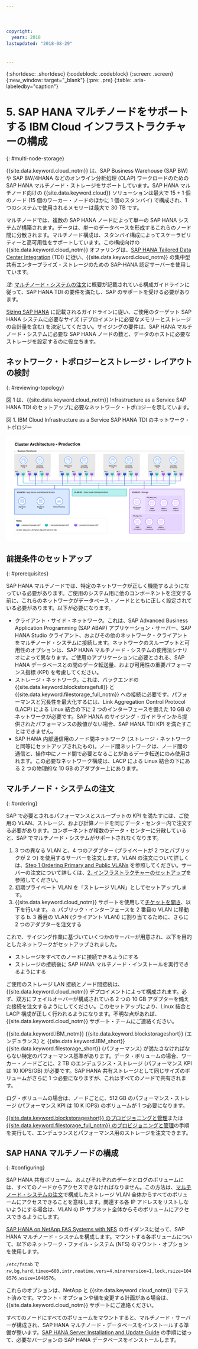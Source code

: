 ```yaml
---



copyright:
  years: 2018
lastupdated: "2018-08-29"


---
```


{:shortdesc: .shortdesc}
{:codeblock: .codeblock}
{:screen: .screen}
{:new_window: target="_blank"}
{:pre: .pre}
{:table: .aria-labeledby="caption"}

# 5. SAP HANA マルチノードをサポートする IBM Cloud インフラストラクチャーの構成
{: #multi-node-storage}

{{site.data.keyword.cloud_notm}} は、SAP Business Warehouse (SAP BW) や SAP BW/4HANA などのオンライン分析処理 (OLAP) ワークロードのための SAP HANA マルチノード・ストレージをサポートしています。SAP HANA マルチノード向けの {{site.data.keyword.cloud}} ソリューションは最大で 15 + 1 個のノード (15 個のワーカー・ノードのほかに 1 個のスタンバイ) で構成され、1 つのシステムで使用されるメモリーは最大で 30 TB です。

マルチノードでは、複数の SAP HANA ノードによって単一の SAP HANA システムが構築されます。データは、単一のデータベースを形成するこれらのノード間に分散されます。マルチノード構成は、スタンバイ構成によってスケーラビリティーと高可用性をサポートしています。この構成向けの {{site.data.keyword.cloud_notm}} オファリングは、[SAP HANA Tailored Data Center Integration](https://blogs.saphana.com/2015/02/18/sap-hana-tailored-data-center-integration-tdi-overview/) (TDI) に従い、{{site.data.keyword.cloud_notm}} の集中型共有エンタープライズ・ストレージのための SAP-HANA 認定サーバーを使用しています。

*注:* [マルチノード・システムの注文](#ordering)に概要が記載されている構成ガイドラインに従って、SAP HANA TDI の要件を満たし、SAP のサポートを受ける必要があります。

[Sizing SAP HANA](https://help.sap.com/viewer/eb3777d5495d46c5b2fa773206bbfb46/2.0.00/en-US/d4a122a7bb57101493e3f5ca08e6b039.html) に記載されるガイドラインに従い、ご使用のターゲット SAP HANA システムに必要なサイズ (デプロイメントに必要なメモリーとストレージの合計量を含む) を決定してください。サイジングの要件は、SAP HANA マルチノード・システムに必要な SAP HANA ノードの数と、データのホストに必要なストレージを設定するのに役立ちます。

## ネットワーク・トポロジーとストレージ・レイアウトの検討
{: #reviewing-topology}

図 1 は、{{site.data.keyword.cloud_notm}} Infrastructure as a Service SAP HANA TDI のセットアップに必要なネットワーク・トポロジーを示しています。

図 1. IBM Cloud Infrastructure as a Service SAP HANA TDI のネットワーク・トポロジー

![図 1. IBM Cloud Infrastructure as a Service SAP HANA TDI のネットワーク・トポロジー](/images/SAP-BW.png "IBM Cloud Infrastructure as a Service SAP HANA TDI のネットワーク・トポロジー")

## 前提条件のセットアップ
{: #prerequisites}

SAP HANA マルチノードでは、特定のネットワークが正しく機能するようになっている必要があります。ご使用のシステム用に他のコンポーネントを注文する前に、これらのネットワークがデータベース・ノードとともに正しく設定されている必要があります。以下が必要になります。
* クライアント・サイド・ネットワーク。これは、SAP Advanced Business Application Programming (SAP ABAP) アプリケーション・サーバー、SAP HANA Studio クライアント、およびその他のネットワーク・クライアントをマルチノード・システムに接続します。ネットワークのスループットと可用性のオプションは、SAP HANA マルチノード・システムの使用法シナリオによって異なります。ご使用のアプリケーションに必要とされる、SAP HANA データベースとの間のデータ転送量、および可用性の重要パフォーマンス指標 (KPI) を考慮してください。
* ストレージ・ネットワーク。これは、バックエンドの {{site.data.keyword.blockstoragefull}} と {{site.data.keyword.filestorage_full_notm}} への接続に必要です。パフォーマンスと冗長性を最大化するには、Link Aggregation Control Protocol (LACP) による Linux 結合の下に 2 つのインターフェースを備えた 10 GB のネットワークが必要です。SAP HANA のサイジング・ガイドラインから提供されたパフォーマンスの数値がない場合、SAP HANA TDI KPI を満たすことはできません。
* SAP HANA 内部通信用のノード間ネットワーク (ストレージ・ネットワークと同等にセットアップされたもの)。ノード間ネットワークは、ノード間の通信と、操作中にノード間で必要となることがあるデータ転送にのみ使用されます。この必要なネットワーク構成は、LACP による Linux 結合の下にある 2 つの物理的な 10 GB のアダプター上にあります。

## マルチノード・システムの注文
{: #ordering}

SAP で必要とされるパフォーマンスとスループットの KPI を満たすには、ご使用の VLAN、ストレージ、および計算ノードを同じデータ・センター内で注文する必要があります。コンポーネントが複数のデータ・センターに分散していると、SAP でマルチノード・システムがサポートされなくなります。

1. 3 つの異なる VLAN と、4 つのアダプター (プライベートが 2 つとパブリックが 2 つ) を使用するサーバーを注文します。VLAN の注文について詳しくは、[Step 1 Ordering Primary and Public VLANs](https://console.bluemix.net/docs/infrastructure/virtualization/advanced-single-site-vmware-reference-architecturesoftlayer.html#step-1-ordering-primary-public-and-private-vlans) を参照してください。サーバーの注文について詳しくは、[2. インフラストラクチャーのセットアップ](https://console.bluemix.net/docs/infrastructure/sap-hana/hana-setting-up-infrastructure.html#set_up_infrastructure)を参照してください。
2. 初期プライベート VLAN を「ストレージ VLAN」としてセットアップします。
3. {{site.data.keyword.cloud_notm}} サポートを使用して[チケットを開き](https://console.bluemix.net/docs/get-support/howtogetsupport.html#open-ticket)、以下を行います。
   a. パブリック・インターフェースを 2 番目の VLAN に移動する
   b. 3 番目の VLAN (クライアント VLAN) に割り当てるために、さらに 2 つのアダプターを注文する

これで、サイジング作業に基づいていくつかのサーバーが用意され、以下を目的としたネットワークがセットアップされました。
* ストレージをすべてのノードに接続できるようにする
* ストレージの接続後に SAP HANA マルチノード・インストールを実行できるようにする

ご使用のストレージ LAN 接続とノード間接続は、{{site.data.keyword.cloud_notm}} デプロイメントによって構成されます。必ず、双方にフェイルオーバーが構成されている 2 つの 10 GB アダプターを備えた接続を注文するようにしてください。このセットアップにより、Linux 結合と LACP 構成が正しく行われるようになります。不明な点があれば、{{site.data.keyword.cloud_notm}} サポート・チームにご連絡ください。

{{site.data.keyword.IBM_notm}} {{site.data.keyword.blockstorageshort}} (エンデュランス) と {{site.data.keyword.IBM_short}} {{site.data.keyword.filestorage_short}} (パフォーマンス) が満たさなければならない特定のパフォーマンス基準があります。データ・ボリュームの場合、ワーカー・ノードごとに、2 TB のエンデュランス・ストレージ (パフォーマンス KPI は 10 IOPS/GB) が必要です。SAP HANA 共有ストレージとして同じサイズのボリュームがさらに 1 つ必要になりますが、これはすべてのノードで共有されます。

ログ・ボリュームの場合は、ノードごとに、512 GB のパフォーマンス・ストレージ (パフォーマンス KPI は 10 K IOPS) のボリュームが 1 つ必要になります。

[{{site.data.keyword.blockstorageshort}} のプロビジョニングと管理](https://console.bluemix.net/docs/infrastructure/BlockStorage/provisioning-block_storage.html#provisioning-and-managing-block-storage)または[{{site.data.keyword.filestorage_full_notm}} のプロビジョニングと管理](https://console.bluemix.net/docs/infrastructure/FileStorage/provisioning-file-storage.html#provisioning-and-managing-ibm-file-storage-for-ibm-cloud)の手順を実行して、エンデュランスとパフォーマンス用のストレージを注文できます。

## SAP HANA マルチノードの構成
{: #configuring}

SAP HANA 共有ボリューム、およびそれぞれのデータとログのボリュームには、すべてのノードからアクセスできなければなりません。この方法は、[マルチノード・システムの注文](#ordering)で構成したストレージ VLAN 全体からすべてのボリュームにアクセスできることを意味します。関連する各 IP アドレスをリストしないようにする場合は、VLAN の IP サブネット全体からそのボリュームにアクセスできるようにします。

[SAP HANA on NetApp FAS Systems with NFS](https://www.netapp.com/us/media/tr-4290.pdf) のガイダンスに従って、SAP HANA マルチノード・システムを構成します。マウントする各ボリュームについて、以下のネットワーク・ファイル・システム (NFS) のマウント・オプションを使用します。

`/etc/fstab` で `rw,bg,hard,timeo=600,intr,noatime,vers=4,minorversion=1,lock,rsize=1048576,wsize=1048576`。

これらのオプションは、NetApp と {{site.data.keyword.cloud_notm}} でテスト済みです。マウント・オプションや値を変更する計画がある場合は、{{site.data.keyword.cloud_notm}} サポートにご連絡ください。

すべてのノードにすべてのボリュームをマウントすると、マルチノード・サーバーが構成され、SAP HANA マルチノード・データベースをインストールする準備が整います。[SAP HANA Server Installation and Update Guide](https://help.sap.com/viewer/2c1988d620e04368aa4103bf26f17727/2.0.03/en-US) の手順に従って、必要なバージョンの SAP HANA データベースをインストールします。
